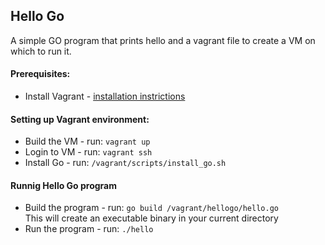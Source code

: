 ## Hello Go
A simple GO program that prints hello and a vagrant file to create a VM on which to run it.

#### Prerequisites:
* Install Vagrant - [installation instrictions](https://www.vagrantup.com/downloads.html)

#### Setting up Vagrant environment:
* Build the VM - run: `vagrant up`
* Login to VM - run: `vagrant ssh`
* Install Go - run: `/vagrant/scripts/install_go.sh`

#### Runnig Hello Go program
* Build the program - run: `go build /vagrant/hellogo/hello.go`<br>
This will create an executable binary in your current directory
* Run the program - run: `./hello`

